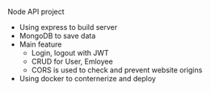 ﻿Node API project

- Using express to build server
- MongoDB to save data
- Main feature
    + Login, logout with JWT
    + CRUD for User, Emloyee
    + CORS is used to check and prevent website origins
- Using docker to conternerize and deploy
